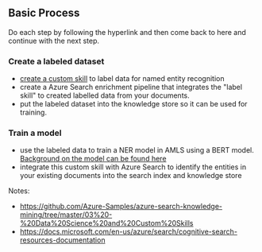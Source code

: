 ## Basic Process

Do each step by following the hyperlink and then come back to here and continue with the next step.  

### Create a labeled dataset
* [create a custom skill](./Lab005-custom-skill.md) to label data for named entity recognition
* create a Azure Search enrichment pipeline that integrates the "label skill" to created labelled data from your documents.  
* put the labeled dataset into the knowledge store so it can be used for training.  

### Train a model
* use the labeled data to train a NER model in AMLS using a BERT model.  [Background on the model can be found here](https://github.com/microsoft/nlp-recipes)
* integrate this custom skill with Azure Search to identify the entities in your existing documents into the search index and knowledge store



Notes:

* https://github.com/Azure-Samples/azure-search-knowledge-mining/tree/master/03%20-%20Data%20Science%20and%20Custom%20Skills
* https://docs.microsoft.com/en-us/azure/search/cognitive-search-resources-documentation
